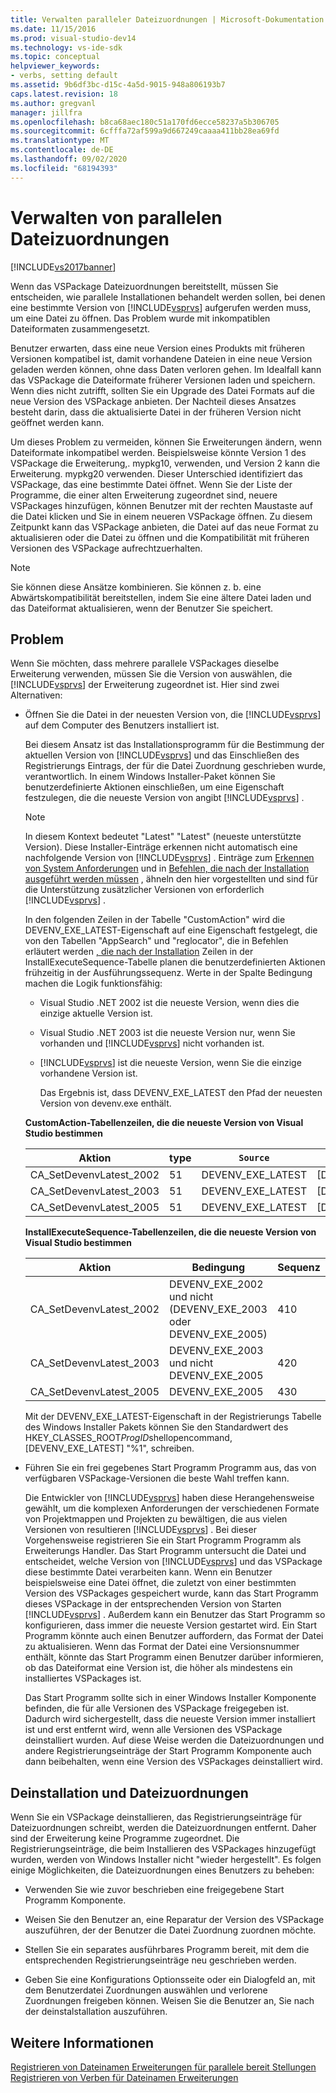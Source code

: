 ```yaml
---
title: Verwalten paralleler Dateizuordnungen | Microsoft-Dokumentation
ms.date: 11/15/2016
ms.prod: visual-studio-dev14
ms.technology: vs-ide-sdk
ms.topic: conceptual
helpviewer_keywords:
- verbs, setting default
ms.assetid: 9b6df3bc-d15c-4a5d-9015-948a806193b7
caps.latest.revision: 18
ms.author: gregvanl
manager: jillfra
ms.openlocfilehash: b8ca68aec180c51a170fd6ecce58237a5b306705
ms.sourcegitcommit: 6cfffa72af599a9d667249caaaa411bb28ea69fd
ms.translationtype: MT
ms.contentlocale: de-DE
ms.lasthandoff: 09/02/2020
ms.locfileid: "68194393"
---
```

# <a name="managing-side-by-side-file-associations"></a>Verwalten von parallelen Dateizuordnungen

[!INCLUDE[vs2017banner](../includes/vs2017banner.md)]

Wenn das VSPackage Dateizuordnungen bereitstellt, müssen Sie entscheiden, wie parallele Installationen behandelt werden sollen, bei denen eine bestimmte Version von [!INCLUDE[vsprvs](../includes/vsprvs-md.md)] aufgerufen werden muss, um eine Datei zu öffnen. Das Problem wurde mit inkompatiblen Dateiformaten zusammengesetzt.

Benutzer erwarten, dass eine neue Version eines Produkts mit früheren Versionen kompatibel ist, damit vorhandene Dateien in eine neue Version geladen werden können, ohne dass Daten verloren gehen. Im Idealfall kann das VSPackage die Dateiformate früherer Versionen laden und speichern. Wenn dies nicht zutrifft, sollten Sie ein Upgrade des Datei Formats auf die neue Version des VSPackage anbieten. Der Nachteil dieses Ansatzes besteht darin, dass die aktualisierte Datei in der früheren Version nicht geöffnet werden kann.

Um dieses Problem zu vermeiden, können Sie Erweiterungen ändern, wenn Dateiformate inkompatibel werden. Beispielsweise könnte Version 1 des VSPackage die Erweiterung,. mypkg10, verwenden, und Version 2 kann die Erweiterung. mypkg20 verwenden. Dieser Unterschied identifiziert das VSPackage, das eine bestimmte Datei öffnet. Wenn Sie der Liste der Programme, die einer alten Erweiterung zugeordnet sind, neuere VSPackages hinzufügen, können Benutzer mit der rechten Maustaste auf die Datei klicken und Sie in einem neueren VSPackage öffnen. Zu diesem Zeitpunkt kann das VSPackage anbieten, die Datei auf das neue Format zu aktualisieren oder die Datei zu öffnen und die Kompatibilität mit früheren Versionen des VSPackage aufrechtzuerhalten.

> [!NOTE]
> Sie können diese Ansätze kombinieren. Sie können z. b. eine Abwärtskompatibilität bereitstellen, indem Sie eine ältere Datei laden und das Dateiformat aktualisieren, wenn der Benutzer Sie speichert.

## <a name="facing-the-problem"></a>Problem

Wenn Sie möchten, dass mehrere parallele VSPackages dieselbe Erweiterung verwenden, müssen Sie die Version von auswählen, die [!INCLUDE[vsprvs](../includes/vsprvs-md.md)] der Erweiterung zugeordnet ist. Hier sind zwei Alternativen:

- Öffnen Sie die Datei in der neuesten Version von, die [!INCLUDE[vsprvs](../includes/vsprvs-md.md)] auf dem Computer des Benutzers installiert ist.

   Bei diesem Ansatz ist das Installationsprogramm für die Bestimmung der aktuellen Version von [!INCLUDE[vsprvs](../includes/vsprvs-md.md)] und das Einschließen des Registrierungs Eintrags, der für die Datei Zuordnung geschrieben wurde, verantwortlich. In einem Windows Installer-Paket können Sie benutzerdefinierte Aktionen einschließen, um eine Eigenschaft festzulegen, die die neueste Version von angibt [!INCLUDE[vsprvs](../includes/vsprvs-md.md)] .

  > [!NOTE]
  > In diesem Kontext bedeutet "Latest" "Latest" (neueste unterstützte Version). Diese Installer-Einträge erkennen nicht automatisch eine nachfolgende Version von [!INCLUDE[vsprvs](../includes/vsprvs-md.md)] . Einträge zum [Erkennen von System Anforderungen](../extensibility/internals/detecting-system-requirements.md) und in [Befehlen, die nach der Installation ausgeführt werden müssen](../extensibility/internals/commands-that-must-be-run-after-installation.md) , ähneln den hier vorgestellten und sind für die Unterstützung zusätzlicher Versionen von erforderlich [!INCLUDE[vsprvs](../includes/vsprvs-md.md)] .

   In den folgenden Zeilen in der Tabelle "CustomAction" wird die DEVENV_EXE_LATEST-Eigenschaft auf eine Eigenschaft festgelegt, die von den Tabellen "AppSearch" und "reglocator", die in Befehlen erläutert werden [, die nach der Installation](../extensibility/internals/commands-that-must-be-run-after-installation.md) Zeilen in der InstallExecuteSequence-Tabelle planen die benutzerdefinierten Aktionen frühzeitig in der Ausführungssequenz. Werte in der Spalte Bedingung machen die Logik funktionsfähig:

  - Visual Studio .NET 2002 ist die neueste Version, wenn dies die einzige aktuelle Version ist.

  - Visual Studio .NET 2003 ist die neueste Version nur, wenn Sie vorhanden und [!INCLUDE[vsprvs](../includes/vsprvs-md.md)] nicht vorhanden ist.

  - [!INCLUDE[vsprvs](../includes/vsprvs-md.md)] ist die neueste Version, wenn Sie die einzige vorhandene Version ist.

    Das Ergebnis ist, dass DEVENV_EXE_LATEST den Pfad der neuesten Version von devenv.exe enthält.

  **CustomAction-Tabellenzeilen, die die neueste Version von Visual Studio bestimmen**

  |Aktion|type|`Source`|Ziel|
  |------------|----------|------------|------------|
  |CA_SetDevenvLatest_2002|51|DEVENV_EXE_LATEST|[DEVENV_EXE_2002]|
  |CA_SetDevenvLatest_2003|51|DEVENV_EXE_LATEST|[DEVENV_EXE_2003]|
  |CA_SetDevenvLatest_2005|51|DEVENV_EXE_LATEST|[DEVENV_EXE_2005]|

  **InstallExecuteSequence-Tabellenzeilen, die die neueste Version von Visual Studio bestimmen**

  |Aktion|Bedingung|Sequenz|
  |------------|---------------|--------------|
  |CA_SetDevenvLatest_2002|DEVENV_EXE_2002 und nicht (DEVENV_EXE_2003 oder DEVENV_EXE_2005)|410|
  |CA_SetDevenvLatest_2003|DEVENV_EXE_2003 und nicht DEVENV_EXE_2005|420|
  |CA_SetDevenvLatest_2005|DEVENV_EXE_2005|430|

   Mit der DEVENV_EXE_LATEST-Eigenschaft in der Registrierungs Tabelle des Windows Installer Pakets können Sie den Standardwert des HKEY_CLASSES_ROOT*ProgID*shellopencommand, [DEVENV_EXE_LATEST] "%1", schreiben.

- Führen Sie ein frei gegebenes Start Programm Programm aus, das von verfügbaren VSPackage-Versionen die beste Wahl treffen kann.

   Die Entwickler von [!INCLUDE[vsprvs](../includes/vsprvs-md.md)] haben diese Herangehensweise gewählt, um die komplexen Anforderungen der verschiedenen Formate von Projektmappen und Projekten zu bewältigen, die aus vielen Versionen von resultieren [!INCLUDE[vsprvs](../includes/vsprvs-md.md)] . Bei dieser Vorgehensweise registrieren Sie ein Start Programm Programm als Erweiterungs Handler. Das Start Programm untersucht die Datei und entscheidet, welche Version von [!INCLUDE[vsprvs](../includes/vsprvs-md.md)] und das VSPackage diese bestimmte Datei verarbeiten kann. Wenn ein Benutzer beispielsweise eine Datei öffnet, die zuletzt von einer bestimmten Version des VSPackages gespeichert wurde, kann das Start Programm dieses VSPackage in der entsprechenden Version von Starten [!INCLUDE[vsprvs](../includes/vsprvs-md.md)] . Außerdem kann ein Benutzer das Start Programm so konfigurieren, dass immer die neueste Version gestartet wird. Ein Start Programm könnte auch einen Benutzer auffordern, das Format der Datei zu aktualisieren. Wenn das Format der Datei eine Versionsnummer enthält, könnte das Start Programm einen Benutzer darüber informieren, ob das Dateiformat eine Version ist, die höher als mindestens ein installiertes VSPackages ist.

   Das Start Programm sollte sich in einer Windows Installer Komponente befinden, die für alle Versionen des VSPackage freigegeben ist. Dadurch wird sichergestellt, dass die neueste Version immer installiert ist und erst entfernt wird, wenn alle Versionen des VSPackage deinstalliert wurden. Auf diese Weise werden die Dateizuordnungen und andere Registrierungseinträge der Start Programm Komponente auch dann beibehalten, wenn eine Version des VSPackages deinstalliert wird.

## <a name="uninstall-and-file-associations"></a>Deinstallation und Dateizuordnungen

Wenn Sie ein VSPackage deinstallieren, das Registrierungseinträge für Dateizuordnungen schreibt, werden die Dateizuordnungen entfernt. Daher sind der Erweiterung keine Programme zugeordnet. Die Registrierungseinträge, die beim Installieren des VSPackages hinzugefügt wurden, werden von Windows Installer nicht "wieder hergestellt". Es folgen einige Möglichkeiten, die Dateizuordnungen eines Benutzers zu beheben:

- Verwenden Sie wie zuvor beschrieben eine freigegebene Start Programm Komponente.

- Weisen Sie den Benutzer an, eine Reparatur der Version des VSPackage auszuführen, der der Benutzer die Datei Zuordnung zuordnen möchte.

- Stellen Sie ein separates ausführbares Programm bereit, mit dem die entsprechenden Registrierungseinträge neu geschrieben werden.

- Geben Sie eine Konfigurations Optionsseite oder ein Dialogfeld an, mit dem Benutzerdatei Zuordnungen auswählen und verlorene Zuordnungen freigeben können. Weisen Sie die Benutzer an, Sie nach der deinstalstallation auszuführen.

## <a name="see-also"></a>Weitere Informationen

[Registrieren von Dateinamen Erweiterungen für parallele bereit Stellungen](../extensibility/registering-file-name-extensions-for-side-by-side-deployments.md) 
 [Registrieren von Verben für Dateinamen Erweiterungen](../extensibility/registering-verbs-for-file-name-extensions.md)
